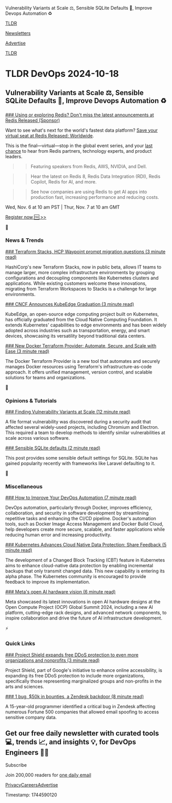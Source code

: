 Vulnerability Variants at Scale ⚖️, Sensible SQLite Defaults 🫙, Improve Devops Automation ♻️

[TLDR](/)

[Newsletters](/newsletters)

[Advertise](https://advertise.tldr.tech/)

[TLDR](/)

# TLDR DevOps 2024-10-18

## Vulnerability Variants at Scale ⚖️, Sensible SQLite Defaults 🫙, Improve Devops Automation ♻️

### 

[### Using or exploring Redis? Don't miss the latest announcements at Redis Released (Sponsor)](https://redis.io/released/worldwide/?utm_source=tldr2&amp;utm_medium=cpa&amp;utm_campaign=2024-10-brand_amplification&amp;utm_content=rr-2024-11-06_redis_released_event_worldwide_amer-701N100000GEXCb)

Want to see what's next for the world's fastest data platform? [Save your virtual seat at Redis Released: Worldwide](https://redis.io/released/worldwide/?utm_source=tldr2&utm_medium=cpa&utm_campaign=2024-10-brand_amplification&utm_content=rr-2024-11-06_redis_released_event_worldwide_amer-701N100000GEXCb).

This is the final—virtual—stop in the global event series, and your [last chance](https://redis.io/released/worldwide/?utm_source=tldr2&utm_medium=cpa&utm_campaign=2024-10-brand_amplification&utm_content=rr-2024-11-06_redis_released_event_worldwide_amer-701N100000GEXCb) to hear from Redis partners, technology experts, and product leaders.

>> Featuring speakers from Redis, AWS, NVIDIA, and Dell.

>> Hear the latest on Redis 8, Redis Data Integration (RDI), Redis Copilot, Redis for AI, and more.

>> See how companies are using Redis to get AI apps into production fast, increasing performance and reducing costs.

Wed, Nov. 6 at 10 am PST | Thur, Nov. 7 at 10 am GMT

[Register now 🆓 >>](https://redis.io/released/worldwide/?utm_source=tldr2&utm_medium=cpa&utm_campaign=2024-10-brand_amplification&utm_content=rr-2024-11-06_redis_released_event_worldwide_amer-701N100000GEXCb)

📱

### News & Trends

[### Terraform Stacks, HCP Waypoint prompt migration questions (3 minute read)](https://www.techtarget.com/searchitoperations/news/366613645/Terraform-Stacks-HCP-Waypoint-prompt-migration-questions?utm_source=tldrdevops)

HashiCorp's new Terraform Stacks, now in public beta, allows IT teams to manage larger, more complex infrastructure environments by grouping configurations and decoupling components like Kubernetes clusters and applications. While existing customers welcome these innovations, migrating from Terraform Workspaces to Stacks is a challenge for large environments.

[### CNCF Announces KubeEdge Graduation (3 minute read)](https://www.devopsdigest.com/cncf-announces-kubeedge-graduation?utm_source=tldrdevops)

KubeEdge, an open-source edge computing project built on Kubernetes, has officially graduated from the Cloud Native Computing Foundation. It extends Kubernetes' capabilities to edge environments and has been widely adopted across industries such as transportation, energy, and smart devices, showcasing its versatility beyond traditional data centers.

[### New Docker Terraform Provider: Automate, Secure, and Scale with Ease (3 minute read)](https://www.docker.com/blog/docker-terraform-provider/?utm_source=tldrdevops)

The Docker Terraform Provider is a new tool that automates and securely manages Docker resources using Terraform's infrastructure-as-code approach. It offers unified management, version control, and scalable solutions for teams and organizations.

🚀

### Opinions & Tutorials

[### Finding Vulnerability Variants at Scale (12 minute read)](https://blackwinghq.com/blog/posts/finding-vulnerability-variants-at-scale/?utm_source=tldrdevops)

A file format vulnerability was discovered during a security audit that affected several widely-used projects, including Chromium and Electron. This required a team to develop methods to identify similar vulnerabilities at scale across various software.

[### Sensible SQLite defaults (2 minute read)](https://dev.to/briandouglasie/sensible-sqlite-defaults-5ei7?utm_source=tldrdevops)

This post provides some sensible default settings for SQLite. SQLite has gained popularity recently with frameworks like Laravel defaulting to it.

🎁

### Miscellaneous

[### How to Improve Your DevOps Automation (7 minute read)](https://www.docker.com/blog/how-to-improve-your-devops-automation/?utm_source=tldrdevops)

DevOps automation, particularly through Docker, improves efficiency, collaboration, and security in software development by streamlining repetitive tasks and enhancing the CI/CD pipeline. Docker's automation tools, such as Docker Image Access Management and Docker Build Cloud, help developers create more secure, scalable, and faster applications while reducing human error and increasing productivity.

[### Kubernetes Advances Cloud Native Data Protection: Share Feedback (5 minute read)](https://thenewstack.io/kubernetes-advances-cloud-native-data-protection-share-feedback/?utm_source=tldrdevops)

The development of a Changed Block Tracking (CBT) feature in Kubernetes aims to enhance cloud-native data protection by enabling incremental backups that only transmit changed data. This new capability is entering its alpha phase. The Kubernetes community is encouraged to provide feedback to improve its implementation.

[### Meta's open AI hardware vision (6 minute read)](https://engineering.fb.com/2024/10/15/data-infrastructure/metas-open-ai-hardware-vision/?utm_source=tldrdevops)

Meta showcased its latest innovations in open AI hardware designs at the Open Compute Project (OCP) Global Summit 2024, including a new AI platform, cutting-edge rack designs, and advanced network components, to inspire collaboration and drive the future of AI infrastructure development.

⚡️

### Quick Links

[### Project Shield expands free DDoS protection to even more organizations and nonprofits (3 minute read)](https://cloud.google.com/blog/products/identity-security/project-shield-expands-free-ddos-protection/?utm_source=tldrdevops)

Project Shield, part of Google's initiative to enhance online accessibility, is expanding its free DDoS protection to include more organizations, specifically those representing marginalized groups and non-profits in the arts and sciences.

[### 1 bug, $50k in bounties, a Zendesk backdoor (8 minute read)](https://gist.github.com/hackermondev/68ec8ed145fcee49d2f5e2b9d2cf2e52?utm_source=tldrdevops)

A 15-year-old programmer identified a critical bug in Zendesk affecting numerous Fortune 500 companies that allowed email spoofing to access sensitive company data.

## Get our free daily newsletter with curated tools 💻, trends 📈, and insights 💡, for DevOps Engineers 👨‍💻

Subscribe

Join 200,000 readers for [one daily email](/api/latest/devops)

[Privacy](/privacy)[Careers](https://jobs.ashbyhq.com/tldr.tech)[Advertise](/devops/advertise)

Timestamp: 1744590120